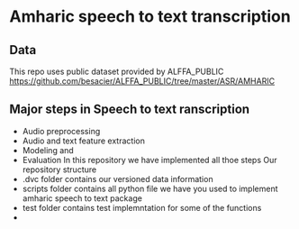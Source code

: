 # Amharic speech to text transcription 
## Data
This repo uses public dataset provided by ALFFA_PUBLIC https://github.com/besacier/ALFFA_PUBLIC/tree/master/ASR/AMHARIC 
## Major steps in Speech to text ranscription 
- Audio preprocessing 
- Audio and text feature extraction 
- Modeling and 
- Evaluation 
In this repository we have implemented all thoe steps
Our repository structure 
 - .dvc  folder contains our versioned data information 
 - scripts folder contains all python file we have you used to implement amharic speech to text package 
 - test folder contains test implemntation for some of the functions
 - 


